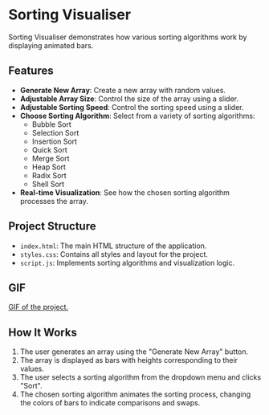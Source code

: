 # Sorting Visualiser

Sorting Visualiser demonstrates how various sorting algorithms work by displaying animated bars.

## Features
- **Generate New Array**: Create a new array with random values.
- **Adjustable Array Size**: Control the size of the array using a slider.
- **Adjustable Sorting Speed**: Control the sorting speed using a slider.
- **Choose Sorting Algorithm**: Select from a variety of sorting algorithms:
  - Bubble Sort
  - Selection Sort
  - Insertion Sort
  - Quick Sort
  - Merge Sort
  - Heap Sort
  - Radix Sort
  - Shell Sort
 - **Real-time Visualization**: See how the chosen sorting algorithm processes the array.

## Project Structure
- `index.html`: The main HTML structure of the application.
- `styles.css`: Contains all styles and layout for the project.
- `script.js`: Implements sorting algorithms and visualization logic.

## GIF
[GIF of the project.](https://i.giphy.com/media/v1.Y2lkPTc5MGI3NjExaDczZnBpbDg1MnIyenh2MzB4MzQ1ZmEyenI0NzJxbmk0MzVvYXpzbyZlcD12MV9pbnRlcm5hbF9naWZfYnlfaWQmY3Q9Zw/qprgNIlEn4Oym4bUZD/giphy.gif)

## How It Works
1. The user generates an array using the "Generate New Array" button.
2. The array is displayed as bars with heights corresponding to their values.
3. The user selects a sorting algorithm from the dropdown menu and clicks "Sort".
4. The chosen sorting algorithm animates the sorting process, changing the colors of bars to indicate comparisons and swaps.
